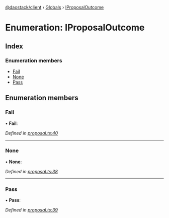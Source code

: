 [@daostack/client](../README.md) › [Globals](../globals.md) › [IProposalOutcome](iproposaloutcome.md)

# Enumeration: IProposalOutcome

## Index

### Enumeration members

* [Fail](iproposaloutcome.md#fail)
* [None](iproposaloutcome.md#none)
* [Pass](iproposaloutcome.md#pass)

## Enumeration members

###  Fail

• **Fail**:

*Defined in [proposal.ts:40](https://github.com/daostack/client/blob/7361fcc/src/proposal.ts#L40)*

___

###  None

• **None**:

*Defined in [proposal.ts:38](https://github.com/daostack/client/blob/7361fcc/src/proposal.ts#L38)*

___

###  Pass

• **Pass**:

*Defined in [proposal.ts:39](https://github.com/daostack/client/blob/7361fcc/src/proposal.ts#L39)*
